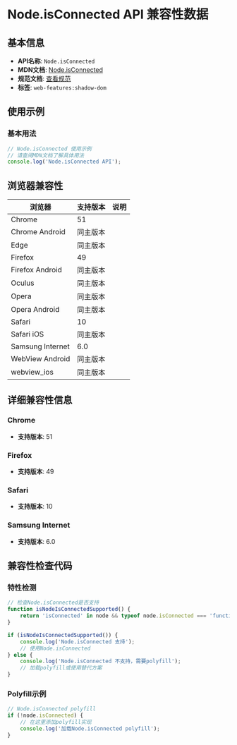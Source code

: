 # Node.isConnected API 兼容性数据

## 基本信息

- **API名称**: `Node.isConnected`
- **MDN文档**: [Node.isConnected](https://developer.mozilla.org/docs/Web/API/Node/isConnected)
- **规范文档**: [查看规范](https://dom.spec.whatwg.org/#ref-for-dom-node-isconnected①)
- **标签**: `web-features:shadow-dom`

## 使用示例

### 基本用法

```javascript
// Node.isConnected 使用示例
// 请查阅MDN文档了解具体用法
console.log('Node.isConnected API');
```

## 浏览器兼容性

| 浏览器 | 支持版本 | 说明 |
|--------|----------|------|
| Chrome | 51 |  |
| Chrome Android | 同主版本 |  |
| Edge | 同主版本 |  |
| Firefox | 49 |  |
| Firefox Android | 同主版本 |  |
| Oculus | 同主版本 |  |
| Opera | 同主版本 |  |
| Opera Android | 同主版本 |  |
| Safari | 10 |  |
| Safari iOS | 同主版本 |  |
| Samsung Internet | 6.0 |  |
| WebView Android | 同主版本 |  |
| webview_ios | 同主版本 |  |

## 详细兼容性信息

### Chrome

- **支持版本**: 51

### Firefox

- **支持版本**: 49

### Safari

- **支持版本**: 10

### Samsung Internet

- **支持版本**: 6.0

## 兼容性检查代码

### 特性检测

```javascript
// 检查Node.isConnected是否支持
function isNodeIsConnectedSupported() {
    return 'isConnected' in node && typeof node.isConnected === 'function';
}

if (isNodeIsConnectedSupported()) {
    console.log('Node.isConnected 支持');
    // 使用Node.isConnected
} else {
    console.log('Node.isConnected 不支持，需要polyfill');
    // 加载polyfill或使用替代方案
}
```

### Polyfill示例

```javascript
// Node.isConnected polyfill
if (!node.isConnected) {
    // 在这里添加polyfill实现
    console.log('加载Node.isConnected polyfill');
}
```


